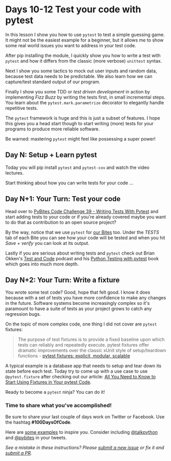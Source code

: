 # Days 10-12 Test your code with pytest

In this lesson I show you how to use `pytest` to test a simple guessing game. It might not be the easiest example for a beginner, but it allows me to show some real world issues you want to address in your test code. 

After pip installing the module, I quickly show you how to write a test with `pytest` and how it differs from the classic (more verbose) `unittest` syntax.

Next I show you some tactics to mock out user inputs and random data, because test data needs to be predictable. We also learn how we can capture/test standard output of our program. 

Finally I show you some TDD or _test driven development_ in action by implementing _Fizz Buzz_ by writing the tests first, in small incremental steps. You learn about the `pytest.mark.parametrize` decorator to elegantly handle repetitive tests.

The `pytest` framework is huge and this is just a subset of features. I hope this gives you a head start though to start writing (more) tests for your programs to produce more reliable software. 

Be warned: mastering `pytest` might feel like possessing a super power!

## Day N: Setup + Learn pytest

Today you will pip install `pytest` and `pytest-cov` and watch the video lectures. 

Start thinking about how you can write tests for your code ...

## Day N+1: Your Turn: Test your code

Head over to [PyBites Code Challenge 39 - Writing Tests With Pytest](https://codechalleng.es/challenges/39/) and start adding tests to your code or if you're already covered maybe you want to do that as contribution to an open source project? 

By the way, notice that we use `pytest` for [our Bites](https://codechalleng.es/bites/) too. Under the _TESTS_ tab of each Bite you can see how your code will be tested and when you hit _Save + verify_ you can look at its output. 

Lastly if you are serious about writing tests and `pytest` check out Brian Okken's [Test and Code](http://testandcode.com) podcast and his [Python Testing with pytest](https://pragprog.com/book/bopytest/python-testing-with-pytest) book which goes into much more depth.

## Day N+2: Your Turn: Write a fixture

You wrote some test code? Good, hope that felt good. I know it does because with a set of tests you have more confidence to make any changes in the future. Software systems become increasingly complex so it's paramount to have a suite of tests as your project grows to catch any regression bugs. 

On the topic of more complex code, one thing I did not cover are `pytest` fixtures:

> The purpose of test fixtures is to provide a fixed baseline upon which tests can reliably and repeatedly execute. pytest fixtures offer dramatic improvements over the classic xUnit style of setup/teardown functions - [pytest fixtures: explicit, modular, scalable](https://docs.pytest.org/en/latest/fixture.html)

A typical example is a database app that needs to setup and tear down its state before each test. Today try to come up with a use case to use `@pytest.fixture` after checking out our article: [All You Need to Know to Start Using Fixtures in Your pytest Code](https://pybit.es/pytest-fixtures.html).

Ready to become a `pytest` ninja? You can do it!

### Time to share what you've accomplished!

Be sure to share your last couple of days work on Twitter or Facebook. Use the hashtag **#100DaysOfCode**. 

Here are [some examples](https://twitter.com/search?q=%23100DaysOfCode) to inspire you. Consider including [@talkpython](https://twitter.com/talkpython) and [@pybites](https://twitter.com/pybites) in your tweets.

*See a mistake in these instructions? Please [submit a new issue](https://github.com/talkpython/100daysofcode-with-python-course/issues) or fix it and [submit a PR](https://github.com/talkpython/100daysofcode-with-python-course/pulls).*